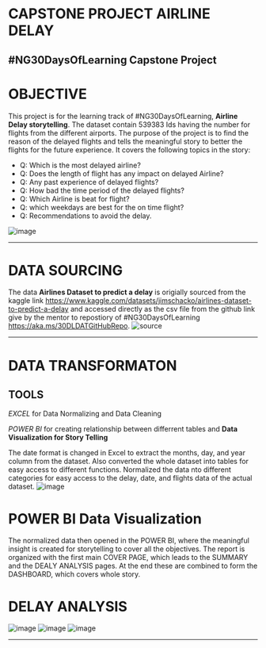 # CAPSTONE PROJECT AIRLINE DELAY

#NG30DaysOfLearning Capstone Project
 ---- 
 
 # OBJECTIVE
 This project is for the learning track of #NG30DaysOfLearning, **Airline Delay storytelling**. The dataset contain 539383 Ids having the number for flights from the different airports. The purpose of the project is to find the reason of the delayed flights and tells the meaningful story to better the flights for the future experience.  It covers the following topics in the story:
 - Q: Which is the most delayed airline?
 - Q: Does the length of flight has any impact on delayed Airline?
 - Q: Any past experience of delayed flights?
 - Q: How bad the time period of the delayed flights?
 - Q: Which Airline is beat for flight?
 - Q: which weekdays are best for the on time flight?
 - Q: Recommendations to avoid the delay.
 
 
 ![image](https://user-images.githubusercontent.com/107538510/179811746-e5c15ab1-1e2c-4f41-8037-ac3000e4254c.png)

-----
# DATA SOURCING 
The data **Airlines Dataset to predict a delay** is origially sourced from the kaggle link https://www.kaggle.com/datasets/jimschacko/airlines-dataset-to-predict-a-delay and accessed directly as the csv file  from the github link give by the mentor to repostiory of #NG30DaysOfLearning https://aka.ms/30DLDATGitHubRepo. 
![source](https://user-images.githubusercontent.com/107538510/178102837-5add2e0b-ff9e-4a65-b7f3-e4dbf95d1f5f.PNG)

----
# DATA TRANSFORMATON
**TOOLS**
--
*EXCEL* for Data Normalizing and Data Cleaning


*POWER BI* for creating relationship between differrent tables and **Data Visualization for Story Telling**

The date format is changed in Excel to extract the months, day, and year column from the dataset. Also converted the whole dataset into tables for easy access to different functions. Normalized the data nto different categories for easy access to the delay, date, and flights data of the actual dataset.
![image](https://user-images.githubusercontent.com/107538510/178102971-83dc5df8-b854-4107-8496-916ea3c81a74.png)

# POWER BI Data Visualization

The normalized data then opened in the POWER BI, where the meaningful insight is created for storytelling to cover all the objectives. The report is organized with the first main COVER PAGE, which leads to the SUMMARY and the DEALY ANALYSIS pages. At the end these are combined to form the DASHBOARD, which covers whole story.

# DELAY ANALYSIS
![image](https://user-images.githubusercontent.com/107538510/179813212-0b2d8be7-f839-4350-a324-e014c890f4cd.png)
![image](https://user-images.githubusercontent.com/107538510/179813297-731db179-6c49-49e2-a7f4-ab353ce34166.png)
![image](https://user-images.githubusercontent.com/107538510/179813370-dd66e450-7e33-4fac-b1da-11cdfbcfc1b2.png)

----
 
